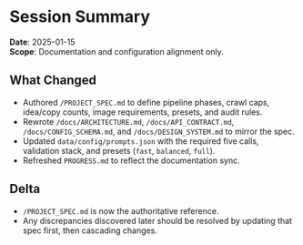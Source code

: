 # Session Summary

**Date**: 2025-01-15  
**Scope**: Documentation and configuration alignment only.

## What Changed
- Authored `/PROJECT_SPEC.md` to define pipeline phases, crawl caps, idea/copy counts, image requirements, presets, and audit rules.
- Rewrote `/docs/ARCHITECTURE.md`, `/docs/API_CONTRACT.md`, `/docs/CONFIG_SCHEMA.md`, and `/docs/DESIGN_SYSTEM.md` to mirror the spec.
- Updated `data/config/prompts.json` with the required five calls, validation stack, and presets (`fast`, `balanced`, `full`).
- Refreshed `PROGRESS.md` to reflect the documentation sync.

## Delta
- `/PROJECT_SPEC.md` is now the authoritative reference.  
- Any discrepancies discovered later should be resolved by updating that spec first, then cascading changes.
